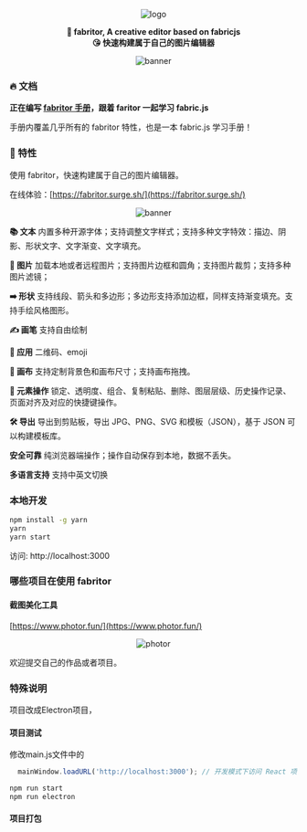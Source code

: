 <p align="center"><img alt="logo" src="/public/logo.svg"></p>

<p align="center">
  <strong>👻 fabritor, A creative editor based on fabricjs</strong><br/>
  <strong>😘 快速构建属于自己的图片编辑器</strong>
</p>

<p align="center"><img alt="banner" src="/public/fabritor_2024_1.png"></p>

### 🔥 文档

<strong>正在编写 [fabritor 手册](https://sleepy-zone.github.io/fabritor-handbook)，跟着 faritor 一起学习 fabric.js</strong>

手册内覆盖几乎所有的 fabritor 特性，也是一本 fabric.js 学习手册！

### 👻 特性

使用 fabritor，快速构建属于自己的图片编辑器。

在线体验：[https://fabritor.surge.sh/](https://fabritor.surge.sh/)

<p align="center"><img alt="banner" src="/public/fabritor_editor.png"></p>

**📚 文本** 内置多种开源字体；支持调整文字样式；支持多种文字特效：描边、阴影、形状文字、文字渐变、文字填充。

**🌄 图片** 加载本地或者远程图片；支持图片边框和圆角；支持图片裁剪；支持多种图片滤镜；

**➡️ 形状** 支持线段、箭头和多边形；多边形支持添加边框，同样支持渐变填充。支持手绘风格图形。

**✍️ 画笔** 支持自由绘制

**💎 应用** 二维码、emoji

**👚 画布** 支持定制背景色和画布尺寸；支持画布拖拽。

**🛒 元素操作** 锁定、透明度、组合、复制粘贴、删除、图层层级、历史操作记录、页面对齐及对应的快捷键操作。

**🛠 导出** 导出到剪贴板，导出 JPG、PNG、SVG 和模板（JSON），基于 JSON 可以构建模板库。

**安全可靠** 纯浏览器端操作；操作自动保存到本地，数据不丢失。

**多语言支持** 支持中英文切换

### 本地开发

```bash
npm install -g yarn
yarn
yarn start
```

访问: http://localhost:3000

### 哪些项目在使用 fabritor

#### 截图美化工具

[https://www.photor.fun/](https://www.photor.fun/)

<p align="center"><img alt="photor" src="/public/photor.png"></p>

欢迎提交自己的作品或者项目。


### 特殊说明
项目改成Electron项目，

#### 项目测试
修改main.js文件中的
```js
  mainWindow.loadURL('http://localhost:3000'); // 开发模式下访问 React 项目
```

```bash 
npm run start
npm run electron
```

#### 项目打包